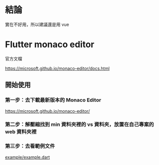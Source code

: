 # 結論

實在不好用，所以建議還是用 vue

# Flutter monaco editor

官方文檔

https://microsoft.github.io/monaco-editor/docs.html

## 開始使用

### 第一步：去下載最新版本的 Monaco Editor

https://microsoft.github.io/monaco-editor/

### 第二步：解壓縮找到 min 資料夾裡的 vs 資料夾，放置在自己專案的 web 資料夾裡

### 第三步：去看範例文件

[example/example.dart](https://github.com/Hua777/flutter_monaco_editor/blob/master/example/example.dart)
